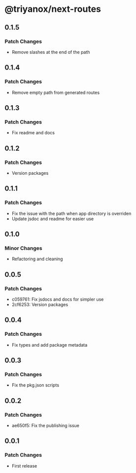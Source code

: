 # @triyanox/next-routes

## 0.1.5

### Patch Changes

- Remove slashes at the end of the path

## 0.1.4

### Patch Changes

- Remove empty path from generated routes

## 0.1.3

### Patch Changes

- Fix readme and docs

## 0.1.2

### Patch Changes

- Version packages

## 0.1.1

### Patch Changes

- Fix the issue with the path when app directory is overriden
- Update jsdoc and readme for easier use

## 0.1.0

### Minor Changes

- Refactoring and cleaning

## 0.0.5

### Patch Changes

- c059761: Fix jsdocs and docs for simpler use
- 2cf6253: Version packages

## 0.0.4

### Patch Changes

- Fix types and add package metadata

## 0.0.3

### Patch Changes

- Fix the pkg.json scripts

## 0.0.2

### Patch Changes

- ae650f5: Fix the publishing issue

## 0.0.1

### Patch Changes

- First release
